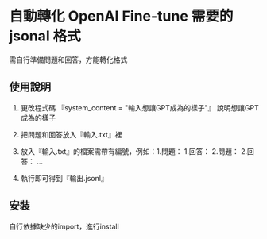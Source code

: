 
# 自動轉化 OpenAI Fine-tune 需要的 jsonal 格式
需自行準備問題和回答，方能轉化格式


## 使用說明

1. 更改程式碼 『system_content = "輸入想讓GPT成為的樣子"』 說明想讓GPT成為的樣子

2. 把問題和回答放入『輸入.txt』裡

3. 放入『輸入.txt』的檔案需帶有編號，例如：1.問題： 1.回答： 2.問題： 2.回答： ...

4. 執行即可得到『輸出.jsonl』

## 安裝

自行依據缺少的import，進行install
